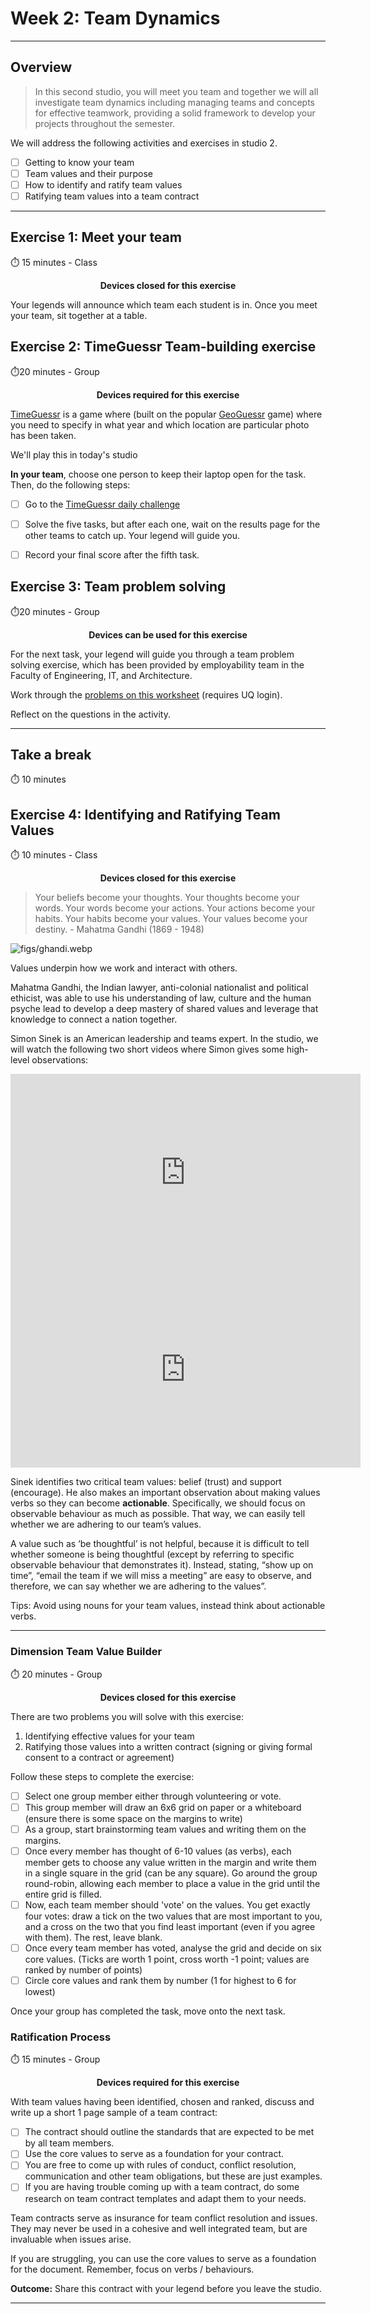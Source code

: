 # Week 2: Team Dynamics

---

## Overview

> In this second studio, you will meet you team and together we will all investigate team dynamics including managing teams and concepts for effective teamwork, providing a solid framework to develop your projects throughout the semester.
> 

We will address the following activities and exercises in studio 2.

- [ ]  Getting to know your team
- [ ]  Team values and their purpose
- [ ]  How to identify and ratify team values
- [ ]  Ratifying team values into a team contract

---

## Exercise 1: Meet your team

⏱️ 15 minutes - Class

<p style="text-align:center; font-weight:bold;"> Devices closed for this exercise </p> 


Your legends will announce which team each student is in. Once you meet your team, sit together at a table.

## Exercise 2: TimeGuessr Team-building exercise


⏱️20 minutes - Group

<p style="text-align:center; font-weight:bold;"> Devices required for this exercise </p> 


[TimeGuessr](https://timeguessr.com/) is a game where (built on the popular [GeoGuessr](https://www.geoguessr.com/) game) where you need to specify in what year and which location are particular photo has been taken.

We'll play this in today's studio

**In your team**, choose one person to keep their laptop open for the task. Then, do the following steps:
  - [ ] Go to the [TimeGuessr daily challenge](https://timeguessr.com/roundonedaily)
  - [ ] Solve the five tasks, but after each one, wait on the results page for the other teams to catch up. Your legend will guide you.
  - [ ] Record your final score after the fifth task.


## Exercise 3: Team problem solving


⏱️20 minutes - Group

<p style="text-align:center; font-weight:bold;"> Devices can be used for this exercise </p> 

For the next task, your legend will guide you through a team problem solving exercise, which has been provided by employability team in the Faculty of Engineering, IT, and Architecture.

Work through the [problems on this worksheet](https://learn.uq.edu.au/bbcswebdav/courses/COMP1100_7520_22597/Workshop_content/Worksheet%20-%20Teamwork%20Workshop.docx) (requires UQ login).

Reflect on the questions in the activity.

---

## Take a break


⏱️ 10 minutes




## Exercise 4: Identifying and Ratifying Team Values


⏱️ 10 minutes - Class

<p style="text-align:center; font-weight:bold;"> Devices closed for this exercise </p> 

> Your beliefs become your thoughts. Your thoughts become your words. Your words become your actions. Your actions become your habits. Your habits become your values. Your values become your destiny. - Mahatma Gandhi (1869 - 1948)
> 

![figs/ghandi.webp](figs/ghandi.webp)

Values underpin how we work and interact with others. 

Mahatma Gandhi, the Indian lawyer, anti-colonial nationalist and political ethicist, was able to use his understanding of law, culture and the human psyche lead to develop a deep mastery of shared values and leverage that knowledge to connect a nation together.
 
Simon Sinek is an American leadership and teams expert. In the studio, we will watch the following two short videos where Simon gives some high-level observations:

<iframe width="560" height="315" src="https://www.youtube.com/embed/PTo9e3ILmms?si=mlcayCd3XZCpQVju" title="YouTube video player" frameborder="0" allow="accelerometer; autoplay; clipboard-write; encrypted-media; gyroscope; picture-in-picture; web-share" referrerpolicy="strict-origin-when-cross-origin" allowfullscreen></iframe>

<iframe width="560" height="315" src="https://www.youtube.com/embed/zP9jpxitfb4?si=iVIAb-fg0KMqJDKL" title="YouTube video player" frameborder="0" allow="accelerometer; autoplay; clipboard-write; encrypted-media; gyroscope; picture-in-picture; web-share" referrerpolicy="strict-origin-when-cross-origin" allowfullscreen></iframe>


Sinek identifies two critical team values: belief (trust) and support (encourage). He also makes an important observation about making values verbs so they can become **actionable**. Specifically, we should focus on observable behaviour as much as possible. That way, we can easily tell whether we are adhering to our team’s values. 

A value such as ‘be thoughtful’ is not helpful, because it is difficult to tell whether someone is being thoughtful (except by referring to specific observable behaviour that demonstrates it). Instead, stating, “show up on time”, “email the team if we will miss a meeting” are  easy to observe, and therefore, we can say whether we are adhering to the values”. 

Tips: Avoid using nouns for your team values, instead think about actionable verbs. 

---

### Dimension Team Value Builder


⏱️ 20 minutes - Group

<p style="text-align:center; font-weight:bold;"> Devices closed for this exercise </p> 

There are two problems you will solve with this exercise:

1. Identifying effective values for your team
2. Ratifying those values into a written contract (signing or giving formal consent to a contract or agreement)

Follow these steps to complete the exercise:

- [ ]  Select one group member either through volunteering or vote.
- [ ]  This group member will draw an 6x6 grid on paper or a whiteboard (ensure there is some space on the margins to write)
- [ ]  As a group, start brainstorming team values and writing them on the margins.
- [ ]  Once every member has thought of 6-10 values (as verbs), each member gets to choose any value written in the margin and write them in a single square in the grid (can be any square). Go around the group round-robin, allowing each member to place a value in the grid until the entire grid is filled.
- [ ]  Now, each team member should 'vote' on the values. You get exactly four votes: draw a tick on the two values that are most important to you, and a cross on the two that you find least important (even if you agree with them). The rest, leave blank.
- [ ]  Once every team member has voted, analyse the grid and decide on six core values. (Ticks are worth 1 point, cross worth -1 point; values are ranked by number of points)
- [ ]  Circle core values and rank them by number (1 for highest to 6 for lowest)

Once your group has completed the task, move onto the next task.

### Ratification Process


⏱️ 15 minutes - Group

<p style="text-align:center; font-weight:bold;"> Devices required for this exercise </p> 

With team values having been identified, chosen and ranked, discuss and write up a short 1 page sample of a team contract:

- [ ] The  contract should outline the standards that are expected to be met by all team members.
- [ ] Use the core values to serve as a foundation for your contract.
- [ ] You are free to come up with rules of conduct, conflict resolution, communication and other team obligations, but these are just examples. 
- [ ] If you are having trouble coming up with a team contract, do some research on team contract templates and adapt them to your needs. 

Team contracts serve as insurance for team conflict resolution and issues. They may never be used in a cohesive and well integrated team, but are invaluable when issues arise.

If you are struggling, you can use the core values to serve as a foundation for the document. Remember, focus on verbs / behaviours. 

**Outcome:** Share this contract with your legend before you leave the studio.

---
